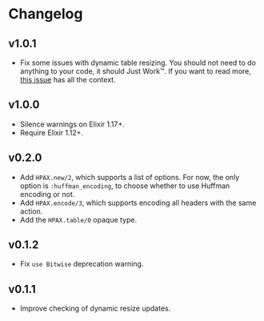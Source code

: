 # Changelog

## v1.0.1

  * Fix some issues with dynamic table resizing. You should not need to do anything to your code, it should Just Work™. If you want to read more, [this issue](https://github.com/elixir-mint/hpax/issues/18) has all the context.

## v1.0.0

  * Silence warnings on Elixir 1.17+.
  * Require Elixir 1.12+.

## v0.2.0

  * Add `HPAX.new/2`, which supports a list of options. For now, the only option
    is `:huffman_encoding`, to choose whether to use Huffman encoding or not.
  * Add `HPAX.encode/3`, which supports encoding all headers with the same
    action.
  * Add the `HPAX.table/0` opaque type.

## v0.1.2

  * Fix `use Bitwise` deprecation warning.

## v0.1.1

  * Improve checking of dynamic resize updates.
